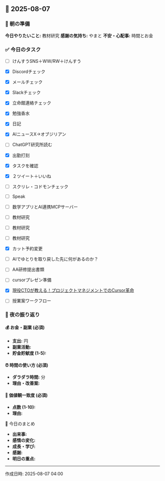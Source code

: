 ## 📅 2025-08-07

### 🌅 朝の準備
**今日やりたいこと:** 教材研究
**感謝の気持ち:** やまと
**不安・心配事:** 時間とお金

### ✅ 今日のタスク
- [ ] けんすうSNS＋WW/RW＋けんすう
- [x] Discordチェック
- [x] メールチェック
- [x] Slackチェック
- [x] 立命館連絡チェック
- [x] 勉強香水
- [x] 日記
- [x] AIニュースX→オブジリアン
- [ ] ChatGPT研究所読む
- [x] 出勤打刻
- [x] タスクを確認
- [x] ２ツイート＋いいね
- [ ] スクリレ・コドモンチェック
- [ ] Speak
- [ ] 数学アプリとAI連携MCPサーバー
- [ ] 教材研究
- [ ] 教材研究
- [ ] 教材研究
- [x] カット予約変更
- [ ] AIでゆとりを取り戻した先に何があるのか？
- [ ] AA研修提出書類
- [ ] cursorプレゼン準備
- [x] [現役CTOが教える！プロジェクトマネジメントでのCursor革命](https://m.youtube.com/watch?v=MFHg1EelR7A)
- [ ] 授業案ワークフロー


### 🌙 夜の振り返り

#### 💰 お金・副業 (必須)
- **支出:** 円
- **副業活動:** 
- **貯金貯献度 (1-5):** 

#### ⏰ 時間の使い方 (必須)
- **ダラダラ時間:** 分
- **理由・改善案:** 

#### 🎯 価値観一致度 (必須)
- **点数 (1-10):** 
- **理由:** 

📝 今日のまとめ
- **出来事:** 
- **感情の変化:** 
- **成長・学び:** 
- **感謝:** 
- **明日の重点:** 

---
作成日時: 2025-08-07 04:00
